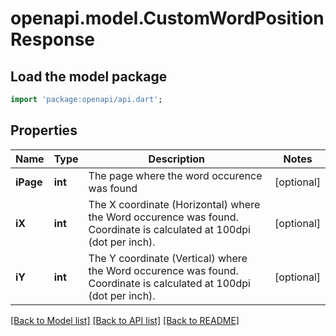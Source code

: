 # openapi.model.CustomWordPositionResponse

## Load the model package
```dart
import 'package:openapi/api.dart';
```

## Properties
Name | Type | Description | Notes
------------ | ------------- | ------------- | -------------
**iPage** | **int** | The page where the word occurence was found | [optional] 
**iX** | **int** | The X coordinate (Horizontal) where the Word occurence was found.  Coordinate is calculated at 100dpi (dot per inch). | [optional] 
**iY** | **int** | The Y coordinate (Vertical) where the Word occurence was found.  Coordinate is calculated at 100dpi (dot per inch). | [optional] 

[[Back to Model list]](../README.md#documentation-for-models) [[Back to API list]](../README.md#documentation-for-api-endpoints) [[Back to README]](../README.md)


